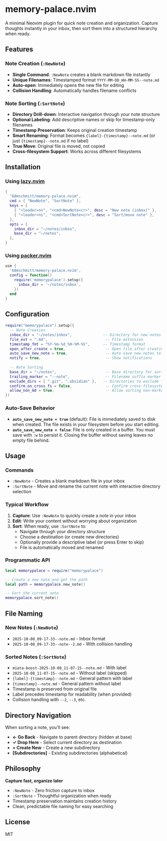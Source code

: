 # memory-palace.nvim

A minimal Neovim plugin for quick note creation and organization. Capture thoughts instantly in your inbox, then sort them into a structured hierarchy when ready.

## Features

### Note Creation (`:NewNote`)
- **Single Command**: `:NewNote` creates a blank markdown file instantly
- **Unique Filenames**: Timestamped format `YYYY-MM-DD_HH-MM-SS--note.md`
- **Auto-open**: Immediately opens the new file for editing
- **Collision Handling**: Automatically handles filename conflicts

### Note Sorting (`:SortNote`)
- **Directory Drill-down**: Interactive navigation through your note structure
- **Optional Labeling**: Add descriptive names or skip for timestamp-only filenames
- **Timestamp Preservation**: Keeps original creation timestamp
- **Smart Renaming**: Format becomes `{label}-{timestamp}--note.md` (or just `{timestamp}--note.md` if no label)
- **True Move**: Original file is moved, not copied
- **Cross-filesystem Support**: Works across different filesystems

## Installation

### Using [lazy.nvim](https://github.com/folke/lazy.nvim)

```lua
{
  "68mschmitt/memory-palace.nvim",
  cmd = { "NewNote", "SortNote" },
  keys = {
    { "<leader>nn", "<cmd>NewNote<cr>", desc = "New note (inbox)" },
    { "<leader>ns", "<cmd>SortNote<cr>", desc = "Sort/move note" },
  },
  opts = {
    inbox_dir = "~/notes/inbox",
    base_dir = "~/notes",
  },
}
```

### Using [packer.nvim](https://github.com/wbthomason/packer.nvim)

```lua
use {
  '68mschmitt/memory-palace.nvim',
  config = function()
    require('memorypalace').setup({
      inbox_dir = '~/notes/inbox',
    })
  end
}
```

## Configuration

```lua
require("memorypalace").setup({
  -- Note Creation
  inbox_dir = "~/notes/inbox",              -- Directory for new notes
  file_ext = ".md",                          -- File extension
  timestamp_fmt = "%Y-%m-%d_%H-%M-%S",      -- Timestamp format
  open_after_create = true,                  -- Open file after creating
  auto_save_new_note = true,                 -- Auto-save new notes to disk (false = manual :w)
  notify = true,                             -- Show notifications
  
  -- Note Sorting
  base_dir = "~/notes",                      -- Base directory for sorting
  trailing_marker = "--note",                -- Filename suffix marker
  exclude_dirs = { ".git", ".obsidian" },   -- Directories to exclude from picker
  confirm_on_cross_fs = false,               -- Confirm cross-filesystem moves
  allow_non_md = true,                       -- Allow sorting non-markdown files
})
```

### Auto-Save Behavior

- **`auto_save_new_note = true`** (default): File is immediately saved to disk when created. The file exists in your filesystem before you start editing.
- **`auto_save_new_note = false`**: File is only created in a buffer. You must save with `:w` to persist it. Closing the buffer without saving leaves no empty file behind.

## Usage

### Commands

- `:NewNote` - Creates a blank markdown file in your inbox
- `:SortNote` - Move and rename the current note with interactive directory selection

### Typical Workflow

1. **Capture**: Use `:NewNote` to quickly create a note in your inbox
2. **Edit**: Write your content without worrying about organization
3. **Sort**: When ready, use `:SortNote` to:
   - Navigate through your directory structure
   - Choose a destination (or create new directories)
   - Optionally provide a descriptive label (or press Enter to skip)
   - File is automatically moved and renamed

### Programmatic API

```lua
local memorypalace = require("memorypalace")

-- Create a new note and get the path
local path = memorypalace.new_note()

-- Sort the current note
memorypalace.sort_note()
```

## File Naming

### New Notes (`:NewNote`)
- `2025-10-08_09-17-33--note.md` - Inbox format
- `2025-10-08_09-17-33--note--2.md` - With collision handling

### Sorted Notes (`:SortNote`)
- `miata-boost-2025-10-08_11-07-15--note.md` - With label
- `2025-10-08_11-07-15--note.md` - Without label (skipped)
- `{label}-{timestamp}--note.md` - General pattern with label
- `{timestamp}--note.md` - General pattern without label
- Timestamp is preserved from original file
- Label precedes timestamp for readability (when provided)
- Collision handling with `--2`, `--3`, etc.

## Directory Navigation

When sorting a note, you'll see:
- **← Go Back** - Navigate to parent directory (hidden at base)
- **✓ Drop Here** - Select current directory as destination
- **+ Create New** - Create a new subdirectory
- **[Subdirectories]** - Existing subdirectories (alphabetical)

## Philosophy

**Capture fast, organize later**

- `:NewNote` - Zero friction capture to inbox
- `:SortNote` - Thoughtful organization when ready
- Timestamp preservation maintains creation history
- Clean, predictable file naming for easy searching

## License

MIT

